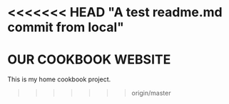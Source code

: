 <<<<<<< HEAD
"A test readme.md commit from local" 
=======
# OUR COOKBOOK WEBSITE


This is my home cookbook project.
>>>>>>> origin/master
